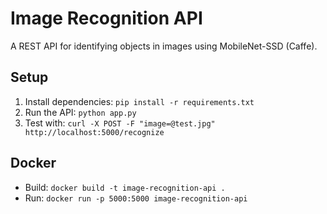 # Image Recognition API
A REST API for identifying objects in images using MobileNet-SSD (Caffe).

## Setup
1. Install dependencies: `pip install -r requirements.txt`
2. Run the API: `python app.py`
3. Test with: `curl -X POST -F "image=@test.jpg" http://localhost:5000/recognize`

## Docker
- Build: `docker build -t image-recognition-api .`
- Run: `docker run -p 5000:5000 image-recognition-api`